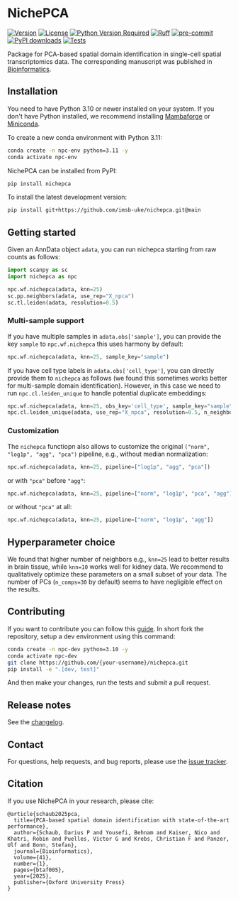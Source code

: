 # NichePCA

[![Version](https://img.shields.io/pypi/v/nichepca)](https://pypi.org/project/nichepca/)
[![License](https://img.shields.io/pypi/l/nichepca)](https://github.com/imsb-uke/nichepca)
[![Python Version Required](https://img.shields.io/pypi/pyversions/nichepca)](https://pypi.org/project/nichepca/)
[![Ruff](https://img.shields.io/endpoint?url=https://raw.githubusercontent.com/astral-sh/ruff/main/assets/badge/v2.json)](https://github.com/astral-sh/ruff)
[![pre-commit](https://img.shields.io/badge/pre--commit-enabled-brightgreen?logo=pre-commit&logoColor=white)](https://github.com/pre-commit/pre-commit)
[![PyPI downloads](https://img.shields.io/pepy/dt/nichepca?label=PyPI%20downloads&logo=pypi)](https://pepy.tech/project/nichepca)
[![Tests][badge-tests]][link-tests]

<!-- [![Documentation][badge-docs]][link-docs] -->

[badge-tests]: https://img.shields.io/github/actions/workflow/status/imsb-uke/nichepca/test.yaml?branch=main
[link-tests]: https://github.com/imsb-uke/nichepca/actions/workflows/test.yaml
[badge-docs]: https://img.shields.io/readthedocs/nichepca

Package for PCA-based spatial domain identification in single-cell spatial transcriptomics data. The corresponding manuscript was published in [Bioinformatics](https://academic.oup.com/bioinformatics/article/41/1/btaf005/7945104?).

## Installation

You need to have Python 3.10 or newer installed on your system. If you don't have
Python installed, we recommend installing [Mambaforge](https://github.com/conda-forge/miniforge#mambaforge) or [Miniconda](https://docs.anaconda.com/miniconda/miniconda-install/).

To create a new conda environment with Python 3.11:

```bash
conda create -n npc-env python=3.11 -y
conda activate npc-env
```

NichePCA can be installed from PyPI:

```bash
pip install nichepca
```

To install the latest development version:

```bash
pip install git+https://github.com/imsb-uke/nichepca.git@main
```

## Getting started

<!-- Please refer to the [documentation][link-docs]. In particular, the

-   [API documentation][link-api]. -->

Given an AnnData object `adata`, you can run nichepca starting from raw counts as follows:

```python
import scanpy as sc
import nichepca as npc

npc.wf.nichepca(adata, knn=25)
sc.pp.neighbors(adata, use_rep="X_npca")
sc.tl.leiden(adata, resolution=0.5)
```
### Multi-sample support

If you have multiple samples in `adata.obs['sample']`, you can provide the key `sample` to `npc.wf.nichepca` this uses harmony by default:

```python
npc.wf.nichepca(adata, knn=25, sample_key="sample")
```

If you have cell type labels in `adata.obs['cell_type']`, you can directly provide them to `nichepca` as follows (we found this sometimes works better for multi-sample domain identification). However, in this case we need to run `npc.cl.leiden_unique` to handle potential duplicate embeddings:

```python
npc.wf.nichepca(adata, knn=25, obs_key='cell_type', sample_key="sample")
npc.cl.leiden_unique(adata, use_rep="X_npca", resolution=0.5, n_neighbors=15)
```

### Customization

The `nichepca` functiopn also allows to customize the original `("norm", "log1p", "agg", "pca")` pipeline, e.g., without median normalization:
```python
npc.wf.nichepca(adata, knn=25, pipeline=["log1p", "agg", "pca"])
```
or with `"pca"` before `"agg"`:
```python
npc.wf.nichepca(adata, knn=25, pipeline=["norm", "log1p", "pca", "agg"])
```
or without `"pca"` at all:
```python
npc.wf.nichepca(adata, knn=25, pipeline=["norm", "log1p", "agg"])
```

## Hyperparameter choice
We found that higher number of neighbors e.g., `knn=25` lead to better results in brain tissue, while `knn=10` works well for kidney data. We recommend to qualitatively optimize these parameters on a small subset of your data. The number of PCs (`n_comps=30` by default) seems to have negligible effect on the results.

## Contributing

If you want to contribute you can follow this [guide](https://scanpy.readthedocs.io/en/latest/dev/index.html). In short fork the repository, setup a dev environment using this command:

```bash
conda create -n npc-dev python=3.10 -y
conda activate npc-dev
git clone https://github.com/{your-username}/nichepca.git
pip install -e ".[dev, test]"
```
And then make your changes, run the tests and submit a pull request.

## Release notes

See the [changelog][changelog].

## Contact

For questions, help requests, and bug reports, please use the [issue tracker][issue-tracker].

## Citation

If you use NichePCA in your research, please cite:
```
@article{schaub2025pca,
  title={PCA-based spatial domain identification with state-of-the-art performance},
  author={Schaub, Darius P and Yousefi, Behnam and Kaiser, Nico and Khatri, Robin and Puelles, Victor G and Krebs, Christian F and Panzer, Ulf and Bonn, Stefan},
  journal={Bioinformatics},
  volume={41},
  number={1},
  pages={btaf005},
  year={2025},
  publisher={Oxford University Press}
}
```

[scverse-discourse]: https://discourse.scverse.org/
[issue-tracker]: https://github.com/imsb-uke/nichepca/issues
[changelog]: https://nichepca.readthedocs.io/latest/changelog.html
[link-docs]: https://nichepca.readthedocs.io
[link-api]: https://nichepca.readthedocs.io/latest/api.html
[link-pypi]: https://pypi.org/project/nichepca
